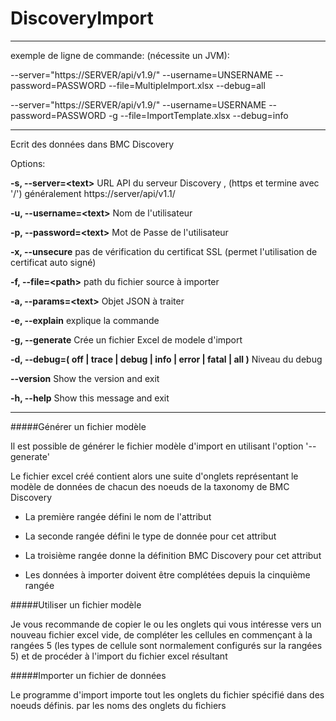 # DiscoveryImport

-----

exemple de ligne de commande: (nécessite un JVM):

--server="https://SERVER/api/v1.9/" --username=UNSERNAME --password=PASSWORD --file=MultipleImport.xlsx --debug=all

--server="https://SERVER/api/v1.9/" --username=USERNAME --password=PASSWORD -g --file=ImportTemplate.xlsx --debug=info 


-----

  Ecrit des données dans BMC Discovery

Options:

  **-s, --server=\<text>**    URL API du serveur Discovery , (https et termine avec
                         '/') généralement https://server/api/v1.1/
                         
  **-u, --username=\<text>**  Nom de l'utilisateur
  
  **-p, --password=\<text>**  Mot de Passe de l'utilisateur
  
  **-x, --unsecure**         pas de vérification du certificat SSL (permet
                         l'utilisation de certificat auto signé)
                         
  **-f, --file=\<path>**      path du fichier source à importer
  
  **-a, --params=\<text>**    Objet JSON à traiter
  
  **-e, --explain**          explique la commande
  
  **-g, --generate**        Crée un fichier Excel de modele d'import
  
  **-d, --debug=( off | trace | debug | info | error | fatal | all )**
                         Niveau du debug
                         
  **--version**              Show the version and exit
  
  **-h, --help**             Show this message and exit
  
-----

#####Générer un fichier modèle 

Il est possible de générer le fichier modèle d'import en utilisant l'option '--generate'

Le fichier excel créé contient alors une suite d'onglets représentant le modèle de données de chacun des noeuds de la taxonomy de BMC Discovery

* La première rangée défini le nom de l'attribut

* La seconde rangée défini le type de donnée pour cet attribut 
* La troisième rangée donne la définition BMC Discovery pour cet attribut
* Les données à importer doivent être complétées depuis la cinquième rangée


#####Utiliser un fichier modèle

Je vous recommande de copier le ou les onglets qui vous intéresse vers un nouveau fichier excel vide, de compléter les cellules en commençant à la rangées 5 (les types de cellule sont normalement configurés sur la rangées 5) et de procéder à l'import du fichier excel résultant


#####Importer un fichier de données

Le programme d'import importe tout les onglets du fichier spécifié dans des noeuds définis. par les noms des onglets du fichiers

